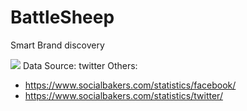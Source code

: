 # BattleSheep
Smart Brand discovery

![](images/stat.png)
Data Source: twitter
Others:
- https://www.socialbakers.com/statistics/facebook/
- https://www.socialbakers.com/statistics/twitter/
